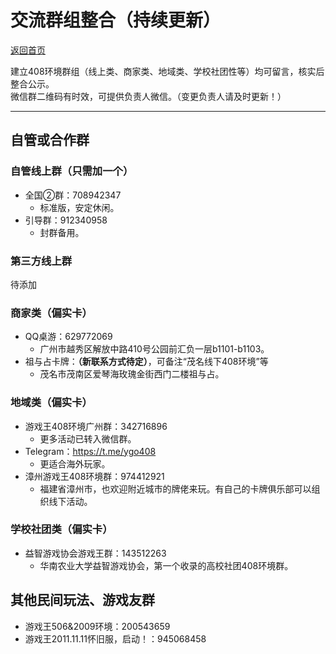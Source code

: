 # 交流群组整合（持续更新）

[返回首页](../../index.html)

建立408环境群组（线上类、商家类、地域类、学校社团性等）均可留言，核实后整合公示。  
微信群二维码有时效，可提供负责人微信。（变更负责人请及时更新！）  

---

## 自管或合作群

### 自管线上群（只需加一个）

- 全国②群：708942347  
  - 标准版，安定休闲。  
- 引导群：912340958  
  - 封群备用。  

### 第三方线上群

待添加  

### 商家类（偏实卡）

- QQ桌游：629772069  
  - 广州市越秀区解放中路410号公园前汇负一层b1101-b1103。  
- 祖与占卡牌：**（新联系方式待定）**，可备注“茂名线下408环境”等  
  - 茂名市茂南区爱琴海玫瑰金街西门二楼祖与占。  

### 地域类（偏实卡）

- 游戏王408环境广州群：342716896  
  - 更多活动已转入微信群。
- Telegram：https://t.me/ygo408  
  - 更适合海外玩家。
- 漳州游戏王408环境群：974412921  
  - 福建省漳州市，也欢迎附近城市的牌佬来玩。有自己的卡牌俱乐部可以组织线下活动。  

### 学校社团类（偏实卡）

- 益智游戏协会游戏王群：143512263  
  - 华南农业大学益智游戏协会，第一个收录的高校社团408环境群。  

## 其他民间玩法、游戏友群

- 游戏王506&2009环境：200543659  
- 游戏王2011.11.11怀旧服，启动！：945068458  